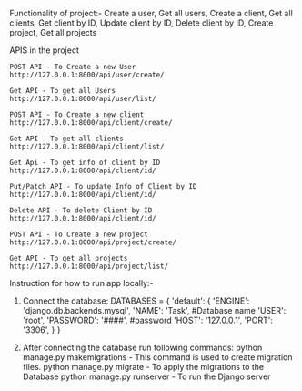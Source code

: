 Functionality of project:-
    Create a user,
    Get all users,
    Create a client,
    Get all clients,
    Get client by ID,
    Update client by ID,
    Delete client by ID,
    Create project,
    Get all projects

APIS in the project

    POST API - To Create a new User
    http://127.0.0.1:8000/api/user/create/

    Get API - To get all Users
    http://127.0.0.1:8000/api/user/list/

    POST API - To Create a new client
    http://127.0.0.1:8000/api/client/create/

    Get API - To get all clients
    http://127.0.0.1:8000/api/client/list/

    Get Api - To get info of client by ID
    http://127.0.0.1:8000/api/client/id/

    Put/Patch API - To update Info of Client by ID
    http://127.0.0.1:8000/api/client/id/

    Delete API - To delete Client by ID
    http://127.0.0.1:8000/api/client/id/

    POST API - To Create a new project
    http://127.0.0.1:8000/api/project/create/

    Get API - To get all projects
    http://127.0.0.1:8000/api/project/list/


Instruction for how to run app locally:- 
1. Connect the database: 
            DATABASES = {
                'default': {
                    'ENGINE': 'django.db.backends.mysql',
                    'NAME': 'Task',      #Database name
                    'USER': 'root',
                    'PASSWORD': '####',   #password
                    'HOST': '127.0.0.1', 
                    'PORT': '3306', 
                }
            }


2. After connecting the database run following commands:
        python manage.py makemigrations  - This command is used to create migration files.
        python manage.py migrate  -  To apply the migrations to the Database
        python manage.py runserver  - To run the Django server




